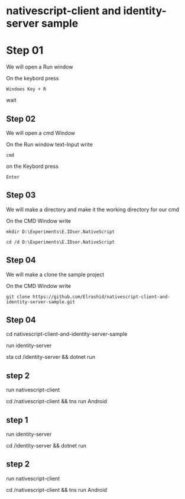 # nativescript-client and identity-server sample

# Step 01

We will open a Run window

On the keybord press

    Windoes Key + R

wait

## Step 02

We will open a cmd Window

On the Run window text-Input write 

    cmd

on the Keybord press

    Enter

## Step 03

We will make a directory and make it the working directory for our cmd

On the CMD Window write

    mkdir D:\Experiments\E.IDser.NativeScript

    cd /d D:\Experiments\E.IDser.NativeScript

## Step 04

We will make a clone the sample project 

On the CMD Window write

    git clone https://github.com/Elrashid/nativescript-client-and-identity-server-sample.git

## Step 04

cd nativescript-client-and-identity-server-sample

run identity-server

 sta  cd /identity-server && dotnet run

## step 2

run nativescript-client

   cd /nativescript-client && tns run Android
   
## step 1 

run identity-server

   cd /identity-server && dotnet run

## step 2

run nativescript-client

   cd /nativescript-client && tns run Android
